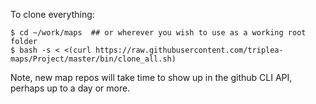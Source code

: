 To clone everything:
```
$ cd ~/work/maps  ## or wherever you wish to use as a working root folder
$ bash -s < <(curl https://raw.githubusercontent.com/triplea-maps/Project/master/bin/clone_all.sh)
```
Note, new map repos will take time to show up in the github CLI API, perhaps up to a day or more. 

